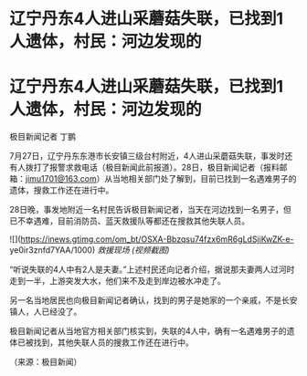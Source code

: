 # 辽宁丹东4人进山采蘑菇失联，已找到1人遗体，村民：河边发现的

# 辽宁丹东4人进山采蘑菇失联，已找到1人遗体，村民：河边发现的

极目新闻记者 丁鹏

7月27日，辽宁丹东东港市长安镇三级台村附近，4人进山采蘑菇失联，事发时还有人拨打了报警求救电话（极目新闻此前报道）。28日，极目新闻记者（报料邮箱：jimu1701@163.com）从当地相关部门处了解到，目前已找到一名遇难男子的遗体，搜救工作还在进行中。

28日晚，事发地附近一名村民告诉极目新闻记者，当天在河边找到一名男子，但已不幸遇难，目前消防员、蓝天救援队等都还在搜救其他失联人员。

![](https://inews.gtimg.com/om_bt/OSXA-Bbzqsu74fzx6mR6gLdSjiKwZK-e-
ye0ir3znfd7YAA/1000) _救援现场 (视频截图)_

“听说失联的4人中有2人是夫妻。”上述村民还向记者介绍，据说那夫妻两人过河时走到一半，上游突发大水，他们来不及走到岸边被水冲走了。

另一名当地居民也向极目新闻记者确认，找到的男子是她家的一个亲戚，不是长安镇人，人已经没了。

极目新闻记者从当地官方相关部门核实到，失联的4人中，确有一名遇难男子的遗体已被找到，其他失联人员的搜救工作还在进行中。

（来源：极目新闻）

